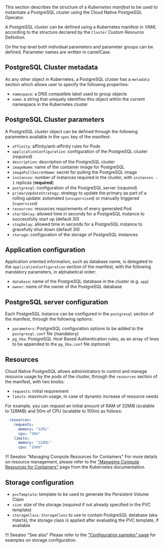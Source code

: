 This section describes the structure of a *Kubernetes manifest* to be used
to instantiate a PostgreSQL cluster using the Cloud Native PostgreSQL Operator.

A PostgreSQL cluster can be defined using a Kubernetes manifest in *YAML* according to the structure declared by the `Cluster` Custom Resource Definition.

On the top level both individual parameters and parameter groups can be defined. Parameter names are written in camelCase.

## PostgreSQL Cluster metadata

As any other object in Kubernetes, a PostgreSQL cluster has a `metadata` section which allows user to specify the following properties:

- `namespace`: a DNS compatible label used to group objects
- `name`: a string that uniquely identifies this object within the current namespace in the Kubernetes cluster

## PostgreSQL Cluster parameters

A PostgreSQL cluster object can be defined through the following parameters available in the `spec` key of the manifest:

- `affinity`: affinity/anti-affinity rules for Pods
- `applicationConfiguration`: configuration of the PostgreSQL cluster (*required*)
- `description`: description of the PostgreSQL cluster
- `imageName`: name of the container image for PostgreSQL
- `imagePullSecretName`: secret for pulling the PostgreSQL image
- `instances`: number of instances required in the cluster, with `instances - 1` replicas (**required**)
- `postgresql`: configuration of the PostgreSQL server (*required*)
- `primaryUpdateStrategy`: strategy to update the primary as part of a rolling update: automated (`unsupervised`)
   or manually triggered (`supervised`)
- `resources`: resources requirements of every generated Pod
- `startDelay`: allowed time in seconds for a PostgreSQL instance to successfully start up (default 30)
- `stopDelay`: allowed time in seconds for a PostgreSQL instance to gracefully shut down (default 30)
- `storage`: configuration of the storage of PostgreSQL instances

## Application configuration

Application oriented information, such as database name, is delegated to the `applicationConfiguration` section of the manifest, with the following mandatory parameters, in alphabetical order:

- `database`: name of the PostgreSQL database in the cluster (e.g. `app`)
- `owner`: name of the owner of the PostgreSQL database

## PostgreSQL server configuration

Each PostgreSQL instance can be configured in the `postgresql` section of the manifest, through the following options:

- `parameters`: PostgreSQL configuration options to be added to the `postgresql.conf` file (mandatory)
- `pg_hba`: PostgreSQL Host Based Authentication rules, as an array of lines to be appended to the `pg_hba.conf` file (optional)

## Resources

Cloud Native PostgreSQL allows administrators to control and manage resource usage by the pods of the cluster,
through the `resources` section of the manifest, with two knobs:

- `requests`: initial requirement
- `limits`: maximum usage, in case of dynamic increase of resource needs

For example, you can request an initial amount of RAM of 32MiB (scalable to 128MiB) and 50m of CPU (scalable to 100m) as follows:

```yaml
  resources:
    requests:
      memory: "32Mi"
      cpu: "50m"
    limits:
      memory: "128Mi"
      cpu: "100m"
```

[//]: # ( TODO: we may want to explain what happens to a pod that excedes the resource limits: CPU -> trottle; MEMORY -> kill )

!!! Seealso "Managing Compute Resources for Containers"
    For more details on resource management, please refer to the
    ["Managing Compute Resources for Containers"](https://kubernetes.io/docs/concepts/configuration/manage-compute-resources-container/)
    page from the Kubernetes documentation.

## Storage configuration

- `pvcTemplate`: template to be used to generate the Persistent Volume Claim
- `size`: size of the storage (*required* if not already specified in the PVC template)
- `storageClass`: `StorageClass` to use to contain PostgreSQL database (aka `PGDATA`);
   the storage class is applied after evaluating the PVC template, if available

!!! Seealso "See also"
   Please refer to the ["Configuration samples" page](samples.md) for examples on storage configuration.

